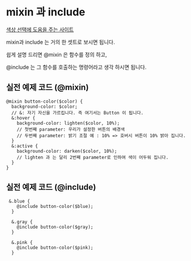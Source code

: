 # mixin 과 include

[색상 선택에 도움을 주는 사이트](https://yeun.github.io/open-color/)

mixin과 include 는 거의 한 셋트로 보시면 됩니다.

쉽게 설명 드리면 @mixin 은 함수를 정의 하고,

@include 는 그 함수를 호출하는 명령어라고 생각 하시면 됩니다.

## 실전 예제 코드 (@mixin)

```
@mixin button-color($color) {
  background-color: $color;
  // &: 자기 자신을 가르킵니다. 즉 여기서는 Button 이 됩니다.
  &:hover {
    background-color: lighten($color, 10%);
    // 첫번째 parameter: 우리가 설정한 버튼의 배경색
    // 두번째 parameter: 밝기 조절 예 : 10% => 호버시 버튼이 10% 밝아 집니다.
  }
  &:active {
    background-color: darken($color, 10%);
    // lighten 과 는 달리 2번째 parameter로 인하여 색이 어두워 집니다.
  }
}
```

## 실전 예제 코드 (@include)

```
 &.blue {
    @include button-color($blue);
  }

  &.gray {
    @include button-color($gray);
  }

  &.pink {
    @include button-color($pink);
  }
```

